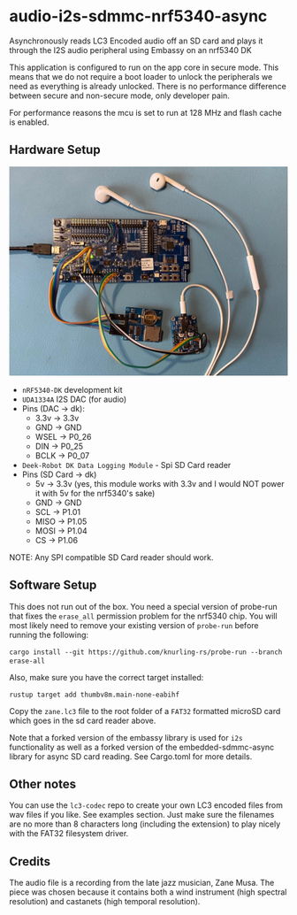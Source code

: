 # audio-i2s-sdmmc-nrf5340-async
Asynchronously reads LC3 Encoded audio off an SD card and plays it through the I2S audio peripheral using Embassy on an nrf5340 DK

This application is configured to run on the app core in secure mode.
This means that we do not require a boot loader to unlock the peripherals we need as everything is already unlocked.
There is no performance difference between secure and non-secure mode, only developer pain.

For performance reasons the mcu is set to run at 128 MHz and flash cache is enabled.

## Hardware Setup

![Example Setup](https://github.com/ninjasource/audio-i2s-sdmmc-nrf5340-async/blob/main/nrf5340-sd-i2s.jpg?raw=true)

- `nRF5340-DK` development kit
- `UDA1334A` I2S DAC (for audio)
- Pins (DAC -> dk): 
  - 3.3v -> 3.3v
  - GND  -> GND
  - WSEL -> P0_26
  - DIN  -> P0_25
  - BCLK -> P0_07
- `Deek-Robot DK Data Logging Module` - Spi SD Card reader
- Pins (SD Card -> dk)
  - 5v   -> 3.3v (yes, this module works with 3.3v and I would NOT power it with 5v for the nrf5340's sake)
  - GND  -> GND
  - SCL  -> P1.01
  - MISO -> P1.05
  - MOSI -> P1.04
  - CS   -> P1.06

NOTE: Any SPI compatible SD Card reader should work.

## Software Setup

This does not run out of the box. You need a special version of probe-run that fixes the `erase_all` permission problem for the nrf5340 chip.
You will most likely need to remove your existing version of `probe-run` before running the following:

```
cargo install --git https://github.com/knurling-rs/probe-run --branch erase-all
```

Also, make sure you have the correct target installed:

```
rustup target add thumbv8m.main-none-eabihf
```

Copy the `zane.lc3` file to the root folder of a `FAT32` formatted microSD card which goes in the sd card reader above.

Note that a forked version of the embassy library is used for `i2s` functionality as well as a forked version of the embedded-sdmmc-async library for async SD card reading.
See Cargo.toml for more details.

## Other notes

You can use the `lc3-codec` repo to create your own LC3 encoded files from wav files if you like. See examples section.
Just make sure the filenames are no more than 8 characters long (including the extension) to play nicely with the FAT32 filesystem driver.

## Credits

The audio file is a recording from the late jazz musician, Zane Musa. 
The piece was chosen because it contains both a wind instrument (high spectral resolution) and castanets (high temporal resolution).